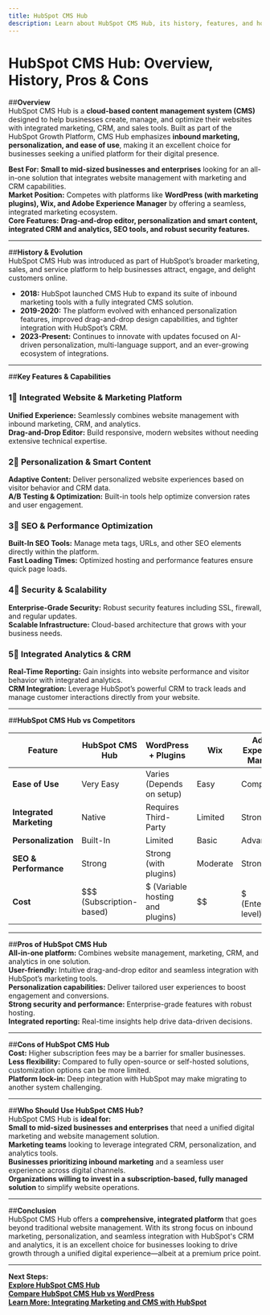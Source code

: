 ```yaml
---
title: HubSpot CMS Hub
description: Learn about HubSpot CMS Hub, its history, features, and how it compares to other website and content management platforms.
---
```


# **HubSpot CMS Hub: Overview, History, Pros & Cons**

##**Overview**  
HubSpot CMS Hub is a **cloud-based content management system (CMS)** designed to help businesses create, manage, and optimize their websites with integrated marketing, CRM, and sales tools. Built as part of the HubSpot Growth Platform, CMS Hub emphasizes **inbound marketing, personalization, and ease of use**, making it an excellent choice for businesses seeking a unified platform for their digital presence.

 **Best For:** **Small to mid-sized businesses and enterprises** looking for an all-in-one solution that integrates website management with marketing and CRM capabilities.  
 **Market Position:** Competes with platforms like **WordPress (with marketing plugins), Wix, and Adobe Experience Manager** by offering a seamless, integrated marketing ecosystem.  
 **Core Features:** **Drag-and-drop editor, personalization and smart content, integrated CRM and analytics, SEO tools, and robust security features.**

---

##**History & Evolution**  
HubSpot CMS Hub was introduced as part of HubSpot’s broader marketing, sales, and service platform to help businesses attract, engage, and delight customers online.

- **2018:** HubSpot launched CMS Hub to expand its suite of inbound marketing tools with a fully integrated CMS solution.  
- **2019-2020:** The platform evolved with enhanced personalization features, improved drag-and-drop design capabilities, and tighter integration with HubSpot’s CRM.  
- **2023-Present:** Continues to innovate with updates focused on AI-driven personalization, multi-language support, and an ever-growing ecosystem of integrations.

---

##**Key Features & Capabilities**

### **1⃣ Integrated Website & Marketing Platform**  
 **Unified Experience:** Seamlessly combines website management with inbound marketing, CRM, and analytics.  
 **Drag-and-Drop Editor:** Build responsive, modern websites without needing extensive technical expertise.

### **2⃣ Personalization & Smart Content**  
 **Adaptive Content:** Deliver personalized website experiences based on visitor behavior and CRM data.  
 **A/B Testing & Optimization:** Built-in tools help optimize conversion rates and user engagement.

### **3⃣ SEO & Performance Optimization**  
 **Built-In SEO Tools:** Manage meta tags, URLs, and other SEO elements directly within the platform.  
 **Fast Loading Times:** Optimized hosting and performance features ensure quick page loads.

### **4⃣ Security & Scalability**  
 **Enterprise-Grade Security:** Robust security features including SSL, firewall, and regular updates.  
 **Scalable Infrastructure:** Cloud-based architecture that grows with your business needs.

### **5⃣ Integrated Analytics & CRM**  
 **Real-Time Reporting:** Gain insights into website performance and visitor behavior with integrated analytics.  
 **CRM Integration:** Leverage HubSpot’s powerful CRM to track leads and manage customer interactions directly from your website.

---

##**HubSpot CMS Hub vs Competitors**

| Feature                   | HubSpot CMS Hub        | WordPress + Plugins      | Wix                | Adobe Experience Manager |
|---------------------------|------------------------|--------------------------|--------------------|--------------------------|
| **Ease of Use**           |  Very Easy           |  Varies (Depends on setup) |  Easy          |  Complex               |
| **Integrated Marketing**  |  Native              |  Requires Third-Party   |  Limited         |  Strong                |
| **Personalization**       |  Built-In            |  Limited                |  Basic           |  Advanced              |
| **SEO & Performance**     |  Strong              |  Strong (with plugins)  |  Moderate       |  Strong                |
| **Cost**                  | $$$ (Subscription-based) | $ (Variable hosting and plugins) | $$             | $$$$$ (Enterprise-level) |

---

##**Pros of HubSpot CMS Hub**  
 **All-in-one platform:** Combines website management, marketing, CRM, and analytics in one solution.  
 **User-friendly:** Intuitive drag-and-drop editor and seamless integration with HubSpot’s marketing tools.  
 **Personalization capabilities:** Deliver tailored user experiences to boost engagement and conversions.  
 **Strong security and performance:** Enterprise-grade features with robust hosting.  
 **Integrated reporting:** Real-time insights help drive data-driven decisions.

---

##**Cons of HubSpot CMS Hub**  
 **Cost:** Higher subscription fees may be a barrier for smaller businesses.  
 **Less flexibility:** Compared to fully open-source or self-hosted solutions, customization options can be more limited.  
 **Platform lock-in:** Deep integration with HubSpot may make migrating to another system challenging.

---

##**Who Should Use HubSpot CMS Hub?**  
HubSpot CMS Hub is **ideal for:**  
 **Small to mid-sized businesses and enterprises** that need a unified digital marketing and website management solution.  
 **Marketing teams** looking to leverage integrated CRM, personalization, and analytics tools.  
 **Businesses prioritizing inbound marketing** and a seamless user experience across digital channels.  
 **Organizations willing to invest in a subscription-based, fully managed solution** to simplify website operations.

---

##**Conclusion**  
HubSpot CMS Hub offers a **comprehensive, integrated platform** that goes beyond traditional website management. With its strong focus on inbound marketing, personalization, and seamless integration with HubSpot's CRM and analytics, it is an excellent choice for businesses looking to drive growth through a unified digital experience—albeit at a premium price point.

---

 **Next Steps:**  
 **[Explore HubSpot CMS Hub](https://www.hubspot.com/products/cms)**  
 **[Compare HubSpot CMS Hub vs WordPress](#)**  
 **[Learn More: Integrating Marketing and CMS with HubSpot](#)**
